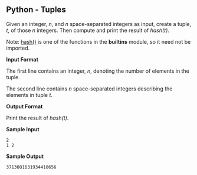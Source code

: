 ## Python - Tuples

Given an integer, *n*, and  *n* space-separated integers as input, create a tuple, *t*, of those *n* integers. Then compute and print the result of *hash(t)*.

Note: [hash()](https://docs.python.org/3/library/functions.html#hash) is one of the functions in the **__builtins__** module, so it need not be imported.

**Input Format**

The first line contains an integer, *n*, denoting the number of elements in the tuple.

The second line contains *n* space-separated integers describing the elements in tuple *t*.

**Output Format**

Print the result of *hash(t)*.

**Sample Input**

```
2
1 2
```

**Sample Output**

```
3713081631934410656
```